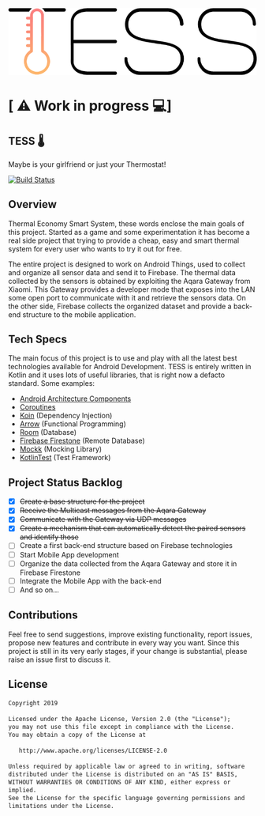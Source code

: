 <p align="center">
  <img src="./art/tess-logo.png">
</p>

\[ ⚠️ Work in progress 💻]
===========================
## TESS 🌡

Maybe is your girlfriend or just your Thermostat!

[![Build Status](https://app.bitrise.io/app/1c5df9218034c99c/status.svg?token=ma7caOlYJCmGpv3BreCUoQ&branch=master)](https://app.bitrise.io/app/1c5df9218034c99c)

Overview
--------
Thermal Economy Smart System, these words enclose the main goals of this project.
Started as a game and some experimentation it has become a real side project that trying to provide a cheap, easy and smart thermal system for every user who wants to try it out for free.

The entire project is designed to work on Android Things, used to collect and organize all sensor data and send it to Firebase.
The thermal data collected by the sensors is obtained by exploiting the Aqara Gateway from Xiaomi. 
This Gateway provides a developer mode that exposes into the LAN some open port to communicate with it and retrieve the sensors data.
On the other side, Firebase collects the organized dataset and provide a back-end structure to the mobile application.

Tech Specs
----------
The main focus of this project is to use and play with all the latest best technologies available for Android Development.
TESS is entirely written in Kotlin and it uses lots of useful libraries, that is right now a defacto standard.
Some examples:
*  [Android Architecture Components](https://developer.android.com/topic/libraries/architecture)
*  [Coroutines](https://github.com/Kotlin/kotlinx.coroutines)
*  [Koin](https://github.com/InsertKoinIO/koin) (Dependency Injection)
*  [Arrow](https://arrow-kt.io/) (Functional Programming)
*  [Room](https://developer.android.com/topic/libraries/architecture/room) (Database)
*  [Firebase Firestone](https://firebase.google.com/products/firestore/) (Remote Database)
*  [Mockk](https://mockk.io/) (Mocking Library)
*  [KotlinTest](https://github.com/kotlintest/kotlintest) (Test Framework)

Project Status Backlog
----------------------

* [x] ~~Create a base structure for the project~~
* [x] ~~Receive the Multicast messages from the Aqara Gateway~~
* [x] ~~Communicate with the Gateway via UDP messages~~
* [x] ~~Create a mechanism that can automatically detect the paired sensors and identify those~~
* [ ] Create a first back-end structure based on Firebase technologies
* [ ] Start Mobile App development
* [ ] Organize the data collected from the Aqara Gateway and store it in Firebase Firestone
* [ ] Integrate the Mobile App with the back-end
* [ ] And so on...

Contributions
-------------
Feel free to send suggestions, improve existing functionality, report issues, propose new features and contribute in every way you want.
Since this project is still in its very early stages, if your change is substantial, please raise an issue first to discuss it.

License
-------

    Copyright 2019

    Licensed under the Apache License, Version 2.0 (the "License");
    you may not use this file except in compliance with the License.
    You may obtain a copy of the License at

       http://www.apache.org/licenses/LICENSE-2.0

    Unless required by applicable law or agreed to in writing, software
    distributed under the License is distributed on an "AS IS" BASIS,
    WITHOUT WARRANTIES OR CONDITIONS OF ANY KIND, either express or implied.
    See the License for the specific language governing permissions and
    limitations under the License.
